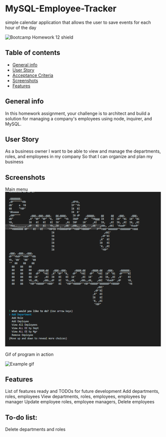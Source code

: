 # MySQL-Employee-Tracker
simple calendar application that allows the user to save events for each hour of the day

![Bootcamp Homework 12 shield](https://img.shields.io/badge/Bootcamp-Homework_12_MySQL_Employee_Tracker-green)  

## Table of contents
* [General info](#general-info)  
* [User Story](#user-story)  
* [Acceptance Criteria](#acceptance)  
* [Screenshots](#screenshots)  
* [Features](#features)  

## General info
 In this homework assignment, your challenge is to architect and build a solution for managing a company's employees using node, inquirer, and MySQL.


## User Story
As a business owner
I want to be able to view and manage the departments, roles, and employees in my company
So that I can organize and plan my business


## Screenshots
Main menu  
![Example screenshot](./Assets/img/ss1.png)    

Gif of program in action  

![Example gif](./Assets/img/homework.gif)    


## Features
List of features ready and TODOs for future development
Add departments, roles, employees
View departments, roles, employees, employees by manager
Update employee roles, employee managers, 
Delete employees

## To-do list:  
Delete departments and roles